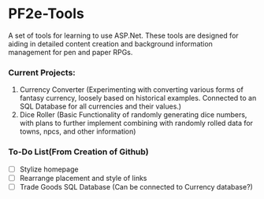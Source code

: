 
<h1>PF2e-Tools</h1>

A set of tools for learning to use ASP.Net. These tools are designed for aiding in detailed content creation and background information management for pen and paper RPGs.

<h3>Current Projects:</h3>

<ol>
      <li>Currency Converter (Experimenting with converting various forms of fantasy currency, loosely based on historical examples. Connected to an SQL Database for all currencies and their values.)</li>
      <li>Dice Roller (Basic Functionality of randomly generating dice numbers, with plans to further implement combining with randomly rolled data for towns, npcs, and other information)</li>
</ol>

### To-Do List(From Creation of Github)
- [ ] Stylize homepage
- [ ] Rearrange placement and style of links
- [ ] Trade Goods SQL Database (Can be connected to Currency database?)
